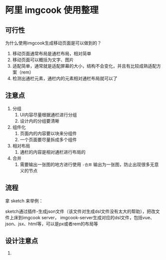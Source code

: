 # 阿里 imgcook 使用整理

## 可行性

为什么使用imgcook生成移动页面是可以做到的？

1. 移动页面通常布局是通栏布局，相对简单
2. 移动页面可以概括为文字、图片
3. 适配简单，通常就是适配屏幕的大小，结构不会变化，并且有比较成熟适配方案（rem）
4. 检测出通栏元素，通栏内的元素相对通栏布局就可以了

## 注意点

1. 分组
    1. UI内容尽量根据通栏进行分组
    2. 设计内的分组要清晰
2. 组件化
    1. 页面内的内容要以块来分组件
    2. 一个页面要尽量拆成多个组件
3. 相对布局
    1. 通栏的内容是相对通栏进行布局的
4. 合并
    1. 需要输出一张图的地方进行使用 `-合并` 输出为一张图，防止出现很多无意义的节点


## 流程

拿 sketch 来举例：

sketch通过插件-生成json文件（该文件对生成dsl文件没有太大的帮助），把改文件上床到imgcook server， imgcook-server生成对应的dsl文件，包括vue、json、jsx、html等，可以是px或者rem的布局等

## 设计注意点
1. 









